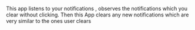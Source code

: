 This app listens to your notifications , observes the notifications which you clear without clicking. Then this App clears any new notifications which are very similar to the ones user clears
